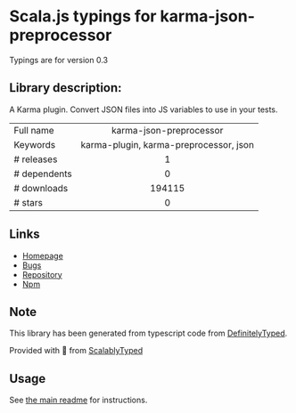 
# Scala.js typings for karma-json-preprocessor

Typings are for version 0.3

## Library description:
A Karma plugin. Convert JSON files into JS variables to use in your tests.

|                    |                 |
| ------------------ | :-------------: |
| Full name          | karma-json-preprocessor |
| Keywords           | karma-plugin, karma-preprocessor, json |
| # releases         | 1 |
| # dependents       | 0 |
| # downloads        | 194115 |
| # stars            | 0 |

## Links
- [Homepage](https://github.com/mjeanroy/karma-json-preprocessor#readme)
- [Bugs](https://github.com/mjeanroy/karma-json-preprocessor/issues)
- [Repository](https://github.com/mjeanroy/karma-json-preprocessor)
- [Npm](https://www.npmjs.com/package/karma-json-preprocessor)
    


## Note
This library has been generated from typescript code from [DefinitelyTyped](https://definitelytyped.org).

Provided with :purple_heart: from [ScalablyTyped](https://github.com/oyvindberg/ScalablyTyped)

## Usage
See [the main readme](../../readme.md) for instructions.


